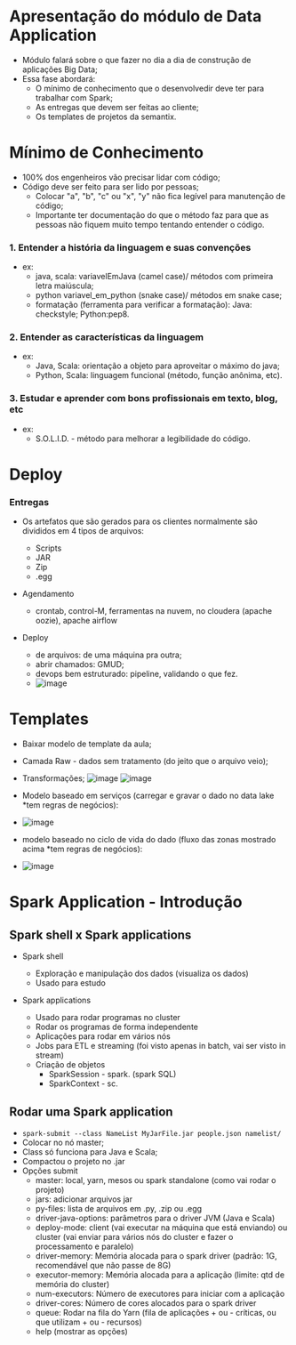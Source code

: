# Apresentação do módulo de Data Application
- Módulo falará sobre o que fazer no dia a dia de construção de aplicações Big Data;
- Essa fase abordará:
  - O mínimo de conhecimento que o desenvolvedir deve ter para trabalhar com Spark;
  - As entregas que devem ser feitas ao cliente;
  - Os templates de projetos da semantix.
 
# Mínimo de Conhecimento
- 100% dos engenheiros vão precisar lidar com código;
- Código deve ser feito para ser lido por pessoas;
  - Colocar "a", "b", "c" ou "x", "y" não fica legível para manutenção de código;
  - Importante ter documentação do que o método faz para que as pessoas não fiquem muito tempo tentando entender o código.
 
### 1. Entender a história da linguagem e suas convenções
- ex:
  - java, scala: variavelEmJava (camel case)/ métodos com primeira letra maiúscula;
  - python variavel_em_python (snake case)/ métodos em snake case;
  - formatação (ferramenta para verificar a formatação): Java: checkstyle; Python:pep8.
   
### 2. Entender as características da linguagem
- ex:
  - Java, Scala: orientação a objeto para aproveitar o máximo do java;
  - Python, Scala: linguagem funcional (método, função anônima, etc).
 
### 3. Estudar e aprender com bons profissionais em texto, blog, etc
- ex:
  - S.O.L.I.D. - método para melhorar a legibilidade do código.

# Deploy
### Entregas
- Os artefatos que são gerados para os clientes normalmente são divididos em 4 tipos de arquivos:
  - Scripts
  - JAR
  - Zip
  - .egg
 
- Agendamento
  - crontab, control-M, ferramentas na nuvem, no cloudera (apache oozie), apache airflow
 
- Deploy
  - de arquivos: de uma máquina pra outra;
  - abrir chamados: GMUD;
  - devops bem estruturado: pipeline, validando o que fez.
  - ![image](https://github.com/Marinaafc/anotacoes-estudo/assets/107056644/1df6685f-8399-40b5-a797-a6318581c667)

# Templates
- Baixar modelo de template da aula;
- Camada Raw - dados sem tratamento (do jeito que o arquivo veio);
- Transformações;
![image](https://github.com/Marinaafc/anotacoes-estudo/assets/107056644/6b672354-0f3c-47e9-ba33-f1dea7931564)
![image](https://github.com/Marinaafc/anotacoes-estudo/assets/107056644/c6296049-4d98-4a75-8a8e-77b801c5a283)

- Modelo baseado em serviços (carregar e gravar o dado no data lake *tem regras de negócios):
- ![image](https://github.com/Marinaafc/anotacoes-estudo/assets/107056644/f9971755-08aa-417e-9a1e-9a8cead87768)
- modelo baseado no ciclo de vida do dado (fluxo das zonas mostrado acima *tem regras de negócios):
- ![image](https://github.com/Marinaafc/anotacoes-estudo/assets/107056644/f864c5d3-be53-4747-ae82-9a603d3ebdb1)

# Spark Application - Introdução
## Spark shell x Spark applications
- Spark shell
  - Exploração e manipulação dos dados (visualiza os dados)
  - Usado para estudo

- Spark applications
  - Usado para rodar programas no cluster
  - Rodar os programas de forma independente
  - Aplicações para rodar em vários nós
  - Jobs para ETL e streaming (foi visto apenas in batch, vai ser visto in stream)
  - Criação de objetos
    - SparkSession - spark. (spark SQL)
    - SparkContext - sc.
   
## Rodar uma Spark application
- ```spark-submit --class NameList MyJarFile.jar people.json namelist/```
- Colocar no nó master;
- Class só funciona para Java e Scala;
- Compactou o projeto no .jar
- Opções submit
  - master: local, yarn, mesos ou spark standalone (como vai rodar o projeto)
  - jars: adicionar arquivos jar
  - py-files: lista de arquivos em .py, .zip ou .egg
  - driver-java-options: parâmetros para o driver JVM (Java e Scala)
  - deploy-mode: client (vai executar na máquina que está enviando) ou cluster (vai enviar para vários nós do cluster e fazer o processamento e paralelo)
  - driver-memory: Memória alocada para o spark driver (padrão: 1G, recomendável que não passe de 8G)
  - executor-memory: Memória alocada para a aplicação (limite: qtd de memória do cluster)
  - num-executors: Número de executores para iniciar com a aplicação
  - driver-cores: Número de cores alocados para o spark driver
  - queue: Rodar na fila do Yarn (fila de aplicações + ou - críticas, ou que utilizam + ou - recursos)
  - help (mostrar as opções)
